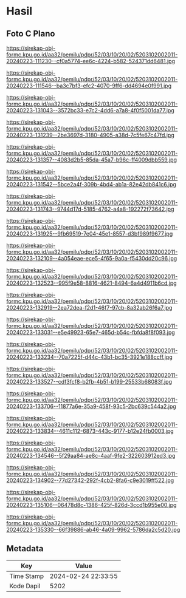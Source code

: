 # Hasil

## Foto C Plano

https://sirekap-obj-formc.kpu.go.id/aa32/pemilu/pdpr/52/03/10/20/02/5203102002011-20240223-111230--cf0a5774-ee6c-4224-b582-524371dd6481.jpg

https://sirekap-obj-formc.kpu.go.id/aa32/pemilu/pdpr/52/03/10/20/02/5203102002011-20240223-111546--ba3c7bf3-efc2-4070-9ff6-dd4694e0f991.jpg

https://sirekap-obj-formc.kpu.go.id/aa32/pemilu/pdpr/52/03/10/20/02/5203102002011-20240223-131043--3572bc33-e7c2-4dd6-a7a8-4f0f5001da77.jpg

https://sirekap-obj-formc.kpu.go.id/aa32/pemilu/pdpr/52/03/10/20/02/5203102002011-20240223-131239--2be3697d-3180-4905-a38d-7c5fe67c47fd.jpg

https://sirekap-obj-formc.kpu.go.id/aa32/pemilu/pdpr/52/03/10/20/02/5203102002011-20240223-131357--4083d2b5-85da-45a7-b96c-ff4009dbb559.jpg

https://sirekap-obj-formc.kpu.go.id/aa32/pemilu/pdpr/52/03/10/20/02/5203102002011-20240223-131542--5bce2a4f-309b-4bd4-ab1a-82e42db841c6.jpg

https://sirekap-obj-formc.kpu.go.id/aa32/pemilu/pdpr/52/03/10/20/02/5203102002011-20240223-131743--9744d17d-5185-4762-a4a8-192272f73642.jpg

https://sirekap-obj-formc.kpu.go.id/aa32/pemilu/pdpr/52/03/10/20/02/5203102002011-20240223-131925--9fb69519-7e04-45e1-8557-d3bf989f9677.jpg

https://sirekap-obj-formc.kpu.go.id/aa32/pemilu/pdpr/52/03/10/20/02/5203102002011-20240223-132109--4a054eae-ece5-4f65-9a0a-f5430dd20c96.jpg

https://sirekap-obj-formc.kpu.go.id/aa32/pemilu/pdpr/52/03/10/20/02/5203102002011-20240223-132523--995f9e58-8816-4621-8494-6a4d4911b6cd.jpg

https://sirekap-obj-formc.kpu.go.id/aa32/pemilu/pdpr/52/03/10/20/02/5203102002011-20240223-132919--2ea72dea-f2d1-46f7-97cb-8a32ab26f6a7.jpg

https://sirekap-obj-formc.kpu.go.id/aa32/pemilu/pdpr/52/03/10/20/02/5203102002011-20240223-133031--e5e49923-65e7-465d-b54c-fbfda8f8f093.jpg

https://sirekap-obj-formc.kpu.go.id/aa32/pemilu/pdpr/52/03/10/20/02/5203102002011-20240223-133234--70a7225f-d44c-43b1-bc35-3921e188ccff.jpg

https://sirekap-obj-formc.kpu.go.id/aa32/pemilu/pdpr/52/03/10/20/02/5203102002011-20240223-133527--cdf3fcf8-b2fb-4b51-b199-25533b68083f.jpg

https://sirekap-obj-formc.kpu.go.id/aa32/pemilu/pdpr/52/03/10/20/02/5203102002011-20240223-133706--11877a6e-35a9-458f-93c5-2bc639c544a2.jpg

https://sirekap-obj-formc.kpu.go.id/aa32/pemilu/pdpr/52/03/10/20/02/5203102002011-20240223-133834--4611c112-6873-443c-9177-b12e24fb0003.jpg

https://sirekap-obj-formc.kpu.go.id/aa32/pemilu/pdpr/52/03/10/20/02/5203102002011-20240223-134546--5f29aa84-ae8c-4aaf-9fe2-322603912ed3.jpg

https://sirekap-obj-formc.kpu.go.id/aa32/pemilu/pdpr/52/03/10/20/02/5203102002011-20240223-134902--77d27342-292f-4cb2-8fa6-c9e3019ff522.jpg

https://sirekap-obj-formc.kpu.go.id/aa32/pemilu/pdpr/52/03/10/20/02/5203102002011-20240223-135106--06478d8c-1386-425f-826d-3ccd1b955e00.jpg

https://sirekap-obj-formc.kpu.go.id/aa32/pemilu/pdpr/52/03/10/20/02/5203102002011-20240223-135330--66f39886-ab46-4a09-9962-5786da2c5d20.jpg


## Metadata

| Key        | Value               |
| ---------- | ------------------- |
| Time Stamp | 2024-02-24 22:33:55 |
| Kode Dapil | 5202                |



